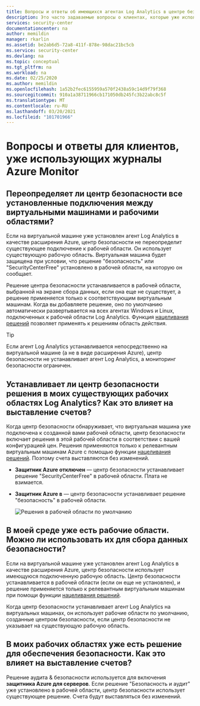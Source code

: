 ```yaml
---
title: Вопросы и ответы об имеющихся агентах Log Analytics в центре безопасности Azure
description: Это часто задаваемые вопросы о клиентах, которые уже используют агент Log Analytics и рассмотрены центр безопасности Azure, продукт, который помогает предотвращать, обнаруживать угрозы и реагировать на них.
services: security-center
documentationcenter: na
author: memildin
manager: rkarlin
ms.assetid: be2ab6d5-72a8-411f-878e-98dac21bc5cb
ms.service: security-center
ms.devlang: na
ms.topic: conceptual
ms.tgt_pltfrm: na
ms.workload: na
ms.date: 02/25/2020
ms.author: memildin
ms.openlocfilehash: 1a52b2fec6155959a570f2438a59c14d9f79f368
ms.sourcegitcommit: 910a1a38711966cb171050db245fc3b22abc8c5f
ms.translationtype: MT
ms.contentlocale: ru-RU
ms.lasthandoff: 03/20/2021
ms.locfileid: "101701966"
---
```

# <a name="faq-for-customers-already-using-azure-monitor-logs"></a>Вопросы и ответы для клиентов, уже использующих журналы Azure Monitor<a name="existingloganalyticscust"></a>

## <a name="does-security-center-override-any-existing-connections-between-vms-and-workspaces"></a>Переопределяет ли центр безопасности все установленные подключения между виртуальными машинами и рабочими областями?

Если на виртуальной машине уже установлен агент Log Analytics в качестве расширения Azure, центр безопасности не переопределит существующее подключение к рабочей области. Он использует существующую рабочую область. Виртуальная машина будет защищена при условии, что решение "безопасность" или "SecurityCenterFree" установлено в рабочей области, на которую он сообщает. 

Решение центра безопасности устанавливается в рабочей области, выбранной на экране сбора данных, если она еще не существует, а решение применяется только к соответствующим виртуальным машинам. Когда вы добавляете решение, оно по умолчанию автоматически развертывается на всех агентах Windows и Linux, подключенных к рабочей области Log Analytics. Функция [нацеливания решений](../azure-monitor/insights/solution-targeting.md) позволяет применять к решениям область действия.

> [!TIP]
> Если агент Log Analytics устанавливается непосредственно на виртуальной машине (а не в виде расширения Azure), центр безопасности не устанавливает агент Log Analytics, а мониторинг безопасности ограничен.

## <a name="does-security-center-install-solutions-on-my-existing-log-analytics-workspaces-what-are-the-billing-implications"></a>Устанавливает ли центр безопасности решения в моих существующих рабочих областях Log Analytics? Как это влияет на выставление счетов?
Когда центр безопасности обнаруживает, что виртуальная машина уже подключена к созданной вами рабочей области, центр безопасности включает решения в этой рабочей области в соответствии с вашей конфигурацией цен. Решения применяются только к релевантным виртуальным машинам Azure с помощью функции [нацеливания решений](../azure-monitor/insights/solution-targeting.md). Поэтому счета выставляются без изменений.

- **Защитник Azure отключен** — центр безопасности устанавливает решение "SecurityCenterFree" в рабочей области. Плата не взимается.
- **Защитник Azure в** — центр безопасности устанавливает решение "безопасность" в рабочей области.

   ![Решения в рабочей области по умолчанию](./media/security-center-platform-migration-faq/solutions.png)

## <a name="i-already-have-workspaces-in-my-environment-can-i-use-them-to-collect-security-data"></a>В моей среде уже есть рабочие области. Можно ли использовать их для сбора данных безопасности?
Если на виртуальной машине уже установлен агент Log Analytics в качестве расширения Azure, центр безопасности использует имеющуюся подключенную рабочую область. Центр безопасности устанавливается в рабочей области (если он еще не установлен), и решение применяется только к релевантным виртуальным машинам при помощи функции [нацеливания решений](../azure-monitor/insights/solution-targeting.md).

Когда центр безопасности устанавливает агент Log Analytics на виртуальных машинах, он использует рабочие области по умолчанию, созданные центром безопасности, если центр безопасности не указывает на существующую рабочую область.

## <a name="i-already-have-security-solution-on-my-workspaces-what-are-the-billing-implications"></a>В моих рабочих областях уже есть решение для обеспечения безопасности. Как это влияет на выставление счетов?
Решение аудита & безопасности используется для включения **защитника Azure для серверов**. Если решение "Безопасность и аудит" уже установлено в рабочей области, центр безопасности использует существующее решение. Счета будут выставляться без изменений.